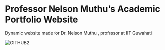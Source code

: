 # Professor Nelson Muthu's Academic Portfolio Website
Dynamic website made for Dr. Nelson Muthu , professor at IIT Guwahati


![GITHUB2](https://user-images.githubusercontent.com/63869921/129252273-8168ab58-e9c3-4319-9c1f-a887d6978c18.png)

